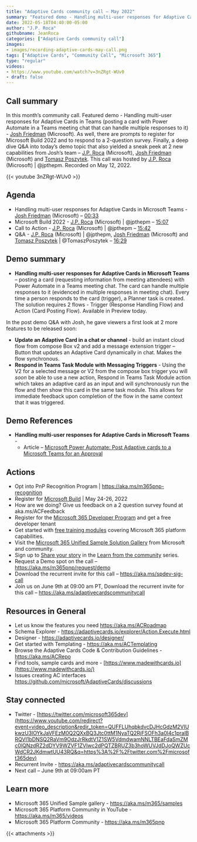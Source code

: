 ```yaml
---
title: "Adaptive Cards community call – May 2022"
summary: "Featured demo - Handling multi-user responses for Adaptive Cards in Teams – posting a card with Power Automate in a Teams meeting chat.  The card can handle multiple responses and adds tasks to Planner.  Q&A deep dive aligned to demo."
date: 2022-05-18T04:40:00-05:00
author: "J.P. Roca"
githubname: JeanRoca
categories: ["Adaptive Cards community call"]
images:
- images/recording-adaptive-cards-may-call.png
tags: ["Adaptive Cards", "Community Call", "Microsoft 365"]
type: "regular"
videos:
- https://www.youtube.com/watch?v=3nZRgt-WUv0
- draft: false
---
```


## Call summary

In this month’s community call. Featured demo - Handling multi-user responses for Adaptive Cards in Teams (posting a card with Power Automate in a Teams meeting chat that can handle multiple responses to it) - [Josh Friedman](https://www.linkedin.com/in/josh-friedman-2a812254) (Microsoft). As well, there are prompts to register for Microsoft Build 2022 and to respond to a 2-question survey. Finally, a deep dive Q&A into today’s demo topic that also yielded a sneak peek at 2 new capabilities from Josh’s team – [J.P. Roca](http://twitter.com/jpthepm) (Microsoft), [Josh Friedman](https://www.linkedin.com/in/josh-friedman-2a812254) (Microsoft) and [Tomasz Poszytek](http://twitter.com/TomaszPoszytek). This call was hosted by [J.P. Roca](http://twitter.com/jpthepm) (Microsoft) \| @jpthepm. Recorded on May 12, 2022.

{{< youtube 3nZRgt-WUv0 >}}

## Agenda

* Handling multi-user responses for Adaptive Cards in Microsoft Teams - [Josh Friedman](https://www.linkedin.com/in/josh-friedman-2a812254) (Microsoft) – [00:33](https://youtu.be/3nZRgt-WUv0?t=33)
* Microsoft Build 2022 - [J.P. Roca](http://twitter.com/jpthepm) (Microsoft) \| @jpthepm – [15:07](https://youtu.be/3nZRgt-WUv0?t=907)
* Call to Action - [J.P. Roca](http://twitter.com/jpthepm) (Microsoft) \| @jpthepm – [15:42](https://youtu.be/3nZRgt-WUv0?t=942)
* Q&A - [J.P. Roca](http://twitter.com/jpthepm) (Microsoft) \| @jpthepm, [Josh Friedman](https://www.linkedin.com/in/josh-friedman-2a812254) (Microsoft) and [Tomasz Poszytek](http://twitter.com/TomaszPoszytek) \| @TomaszPoszytek – [16:29](https://youtu.be/3nZRgt-WUv0?t=989)

## Demo summary

*  **Handling multi-user responses for Adaptive Cards in Microsoft Teams** – posting a card (requesting information from meeting attendees) with Power Automate in a Teams meeting chat. The card can handle multiple responses to it (evidenced in multiple responses in meeting chat). Every time a person responds to the card (trigger), a Planner task is created. The solution requires 2 flows - Trigger (Response Handling Flow) and Action (Card Posting Flow). Available in Preview today.

In the post demo Q&A with Josh, he gave viewers a first look at 2 more features to be released soon:

*   **Update an Adaptive Card in a chat or channel** - build an instant cloud flow from compose Box v2 and add a message extension trigger – Button that updates an Adaptive Card dynamically in chat. Makes the flow synchronous.
*   **Respond in Teams Task Module with Messaging Triggers** - Using the V2 for a selected message or V2 from the compose box trigger you will *soon* be able to use a new action, Respond in Teams Task Module action which takes an adaptive card as an input and will synchronously run the flow and then show this card in the same task module. This allows for immediate feedback upon completion of the flow in the same context that it was triggered.
 
## Demo References

*  **Handling multi-user responses for Adaptive Cards in Microsoft Teams** - 
    * Article – [Microsoft Power Automate: Post Adaptive cards to a Microsoft Teams for an Approval](https://powerusers.microsoft.com/t5/Power-Automate-Community-Blog/Microsoft-Power-Automate-Post-Adaptive-cards-to-a-Microsoft/ba-p/658693)


## Actions

* Opt into PnP Recognition Program \| <https://aka.ms/m365pnp-recognition>
* Register for [Microsoft Build](https://mybuild.microsoft.com/) \| May 24-26, 2022
* How are we doing? Give us feedback on a 2 question survey found at aka.ms/ACFeedback
* Register for the [Microsoft 365 Developer Program](https://aka.ms/m365/devprogram) and get a free developer tenant
* Get started with [free training modules](https://aka.ms/m365/dev/learn) covering Microsoft 365 platform capabilities.
* Visit the [Microsoft 365 Unified Sample Solution Gallery](https://adoption.microsoft.com/sample-solution-gallery) from Microsoft and community.
* Sign up to [Share your story](https://aka.ms/share-your-story) in the [Learn from the community](https://aka.ms/LearnFromTheCommunity/ThisWeek) series.
* Request a Demo spot on the call – <https://aka.ms/m365pnp/request/demo>
* Download the recurrent invite for this call – <https://aka.ms/spdev-sig-call>
* Join us on June 9th at 09:00 am PT, Download the recurrent invite for this call – <https://aka.ms/adaptivecardscommunitycall>

## Resources in General

* Let us know the features you need <https://aka.ms/ACRoadmap>
* Schema Explorer - <https://adaptivecards.io/explorer/Action.Execute.html>
* Designer - <https://adaptivecards.io/designer/>
* Get started with Templating - <https://aka.ms/ACTemplating>
* Browse the Adaptive Cards Code & Contribution Guidelines -
    <https://aka.ms/ACRepo>
* Find tools, sample cards and more -
    [https://www.madewithcards.io](https://www.madewithcards.io/)
* Issues creating AC interfaces
    <https://github.com/microsoft/AdaptiveCards/discussions>

## Stay connected

* Twitter -
    [https://twitter.com/microsoft365dev](https://www.youtube.com/redirect?event=video_description&redir_token=QUFFLUhqbkdvcDJHcGdzM2VIUkwzU3lOYkJaVFEzM0Q2QXxBQ3Jtc0ttM1NyaTQ2RjFSOFh3a0l4c1pralBRQVI1bDNSQ2RaVm9OdzJrRkdtV1Z1SW5VdmdwamNNLTBEaFdaSmZMc0lQNzdRZ2dDYV9WZVF1ZVIwc2dPQTZBRUZ3b3hoWUVJdDJoQWZUcWdCR2JKdmwtUU43RQ&q=https%3A%2F%2Ftwitter.com%2Fmicrosoft365dev)​​
* Recurrent Invite - <https://aka.ms/adaptivecardscommunitycall>
* Next call – June 9th at 09:00am PT

## Learn more

* Microsoft 365 Unified Sample gallery - <https://aka.ms/m365/samples>
* Microsoft 365 Platform Community in YouTube - <https://aka.ms/m365/videos>
* Microsoft 365 Platform Community - <https://aka.ms/m365pnp>

{{< attachments >}}

